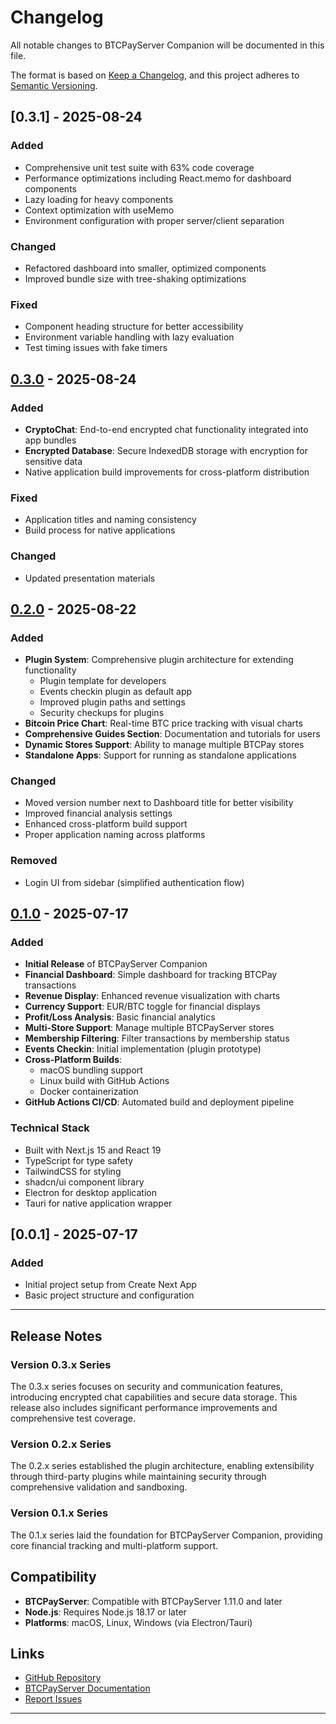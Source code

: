 # Changelog

All notable changes to BTCPayServer Companion will be documented in this file.

The format is based on [Keep a Changelog](https://keepachangelog.com/en/1.0.0/),
and this project adheres to [Semantic Versioning](https://semver.org/spec/v2.0.0.html).

## [0.3.1] - 2025-08-24

### Added
- Comprehensive unit test suite with 63% code coverage
- Performance optimizations including React.memo for dashboard components
- Lazy loading for heavy components
- Context optimization with useMemo
- Environment configuration with proper server/client separation

### Changed
- Refactored dashboard into smaller, optimized components
- Improved bundle size with tree-shaking optimizations

### Fixed
- Component heading structure for better accessibility
- Environment variable handling with lazy evaluation
- Test timing issues with fake timers

## [0.3.0] - 2025-08-24

### Added
- **CryptoChat**: End-to-end encrypted chat functionality integrated into app bundles
- **Encrypted Database**: Secure IndexedDB storage with encryption for sensitive data
- Native application build improvements for cross-platform distribution

### Fixed
- Application titles and naming consistency
- Build process for native applications

### Changed
- Updated presentation materials

## [0.2.0] - 2025-08-22

### Added
- **Plugin System**: Comprehensive plugin architecture for extending functionality
  - Plugin template for developers
  - Events checkin plugin as default app
  - Improved plugin paths and settings
  - Security checkups for plugins
- **Bitcoin Price Chart**: Real-time BTC price tracking with visual charts
- **Comprehensive Guides Section**: Documentation and tutorials for users
- **Dynamic Stores Support**: Ability to manage multiple BTCPay stores
- **Standalone Apps**: Support for running as standalone applications

### Changed
- Moved version number next to Dashboard title for better visibility
- Improved financial analysis settings
- Enhanced cross-platform build support
- Proper application naming across platforms

### Removed
- Login UI from sidebar (simplified authentication flow)

## [0.1.0] - 2025-07-17

### Added
- **Initial Release** of BTCPayServer Companion
- **Financial Dashboard**: Simple dashboard for tracking BTCPay transactions
- **Revenue Display**: Enhanced revenue visualization with charts
- **Currency Support**: EUR/BTC toggle for financial displays
- **Profit/Loss Analysis**: Basic financial analytics
- **Multi-Store Support**: Manage multiple BTCPayServer stores
- **Membership Filtering**: Filter transactions by membership status
- **Events Checkin**: Initial implementation (plugin prototype)
- **Cross-Platform Builds**: 
  - macOS bundling support
  - Linux build with GitHub Actions
  - Docker containerization
- **GitHub Actions CI/CD**: Automated build and deployment pipeline

### Technical Stack
- Built with Next.js 15 and React 19
- TypeScript for type safety
- TailwindCSS for styling
- shadcn/ui component library
- Electron for desktop application
- Tauri for native application wrapper

## [0.0.1] - 2025-07-17

### Added
- Initial project setup from Create Next App
- Basic project structure and configuration

---

## Release Notes

### Version 0.3.x Series
The 0.3.x series focuses on security and communication features, introducing encrypted chat capabilities and secure data storage. This release also includes significant performance improvements and comprehensive test coverage.

### Version 0.2.x Series
The 0.2.x series established the plugin architecture, enabling extensibility through third-party plugins while maintaining security through comprehensive validation and sandboxing.

### Version 0.1.x Series
The 0.1.x series laid the foundation for BTCPayServer Companion, providing core financial tracking and multi-platform support.

## Compatibility

- **BTCPayServer**: Compatible with BTCPayServer 1.11.0 and later
- **Node.js**: Requires Node.js 18.17 or later
- **Platforms**: macOS, Linux, Windows (via Electron/Tauri)

## Links

- [GitHub Repository](https://github.com/ParalelnaPolisKE/btcpayserver-companion)
- [BTCPayServer Documentation](https://docs.btcpayserver.org/)
- [Report Issues](https://github.com/ParalelnaPolisKE/btcpayserver-companion/issues)

---

[0.3.0]: https://github.com/ParalelnaPolisKE/btcpayserver-companion/compare/v0.2.0...v0.3.0
[0.2.0]: https://github.com/ParalelnaPolisKE/btcpayserver-companion/compare/v0.1.0...v0.2.0
[0.1.0]: https://github.com/ParalelnaPolisKE/btcpayserver-companion/releases/tag/v0.1.0